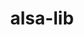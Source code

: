 ---
title: "alsa-lib"
layout: cache
categories: [package, develop-2025-05-18]
meta: {"compilers": ["gcc@11.4.0", "gcc@13.2.0"], "num_specs": 3, "num_specs_by_stack": {"e4s": 1, "ml-linux-aarch64-cpu": 1, "ml-linux-aarch64-cuda": 1, "ml-linux-x86_64-cpu": 1, "ml-linux-x86_64-cuda": 1, "root": 3}, "oss": ["ubuntu22.04", "ubuntu24.04"], "platforms": ["linux"], "stacks": ["e4s", "ml-linux-aarch64-cpu", "ml-linux-aarch64-cuda", "ml-linux-x86_64-cpu", "ml-linux-x86_64-cuda", "root"], "targets": ["aarch64", "x86_64_v3"], "versions": ["1.2.3.2"]}
spec_details: [{"compiler": "gcc@11.4.0", "hash": "e3aymeo673dj772x7r3fpgbk5pzqhyzf", "os": "ubuntu22.04", "platform": "linux", "size": "-", "stacks": ["e4s", "root"], "target": "x86_64_v3", "variants": ["build_system=autotools", "~python"], "versions": ["1.2.3.2"]}, {"compiler": "gcc@13.2.0", "hash": "nsu4j3mxmyadzy7jchjbwvl7pvi3zp7n", "os": "ubuntu24.04", "platform": "linux", "size": "-", "stacks": ["ml-linux-x86_64-cpu", "ml-linux-x86_64-cuda", "root"], "target": "x86_64_v3", "variants": ["build_system=autotools", "~python"], "versions": ["1.2.3.2"]}, {"compiler": "gcc@13.2.0", "hash": "sgctxwd5st24ccvqvwafljqpzqrty4h5", "os": "ubuntu24.04", "platform": "linux", "size": "-", "stacks": ["ml-linux-aarch64-cpu", "ml-linux-aarch64-cuda", "root"], "target": "aarch64", "variants": ["build_system=autotools", "~python"], "versions": ["1.2.3.2"]}]
---